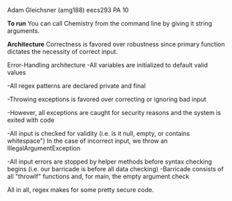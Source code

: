 Adam Gleichsner (amg188)
eecs293
PA 10

**To run**
You can call Chemistry from the command line by giving it string arguments.

**Architecture**
Correctness is favored over robustness since primary function dictates the necessity of correct input.

Error-Handling architecture
-All variables are initialized to default valid values

-All regex patterns are declared private and final

-Throwing exceptions is favored over correcting or ignoring bad input

-However, all exceptions are caught for security reasons and the system is exited with code

-All input is checked for validity (i.e. is it null, empty, or contains whitespace")
In the case of incorrect input, we throw an IllegalArgumentException

-All input errors are stopped by helper methods before syntax checking begins (i.e. our barricade is before all data checking)
	-Barricade consists of all "throwIf" functions and, for main, the empty argument check

All in all, regex makes for some pretty secure code.

